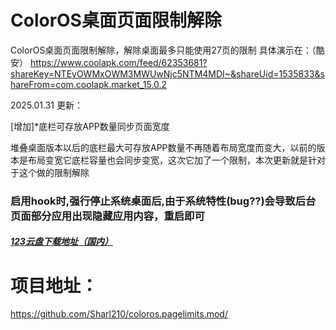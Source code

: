# ColorOS桌面页面限制解除
ColorOS桌面页面限制解除，解除桌面最多只能使用27页的限制
具体演示在：（酷安）
https://www.coolapk.com/feed/62353681?shareKey=NTEyOWMxOWM3MWUwNjc5NTM4MDI~&shareUid=1535833&shareFrom=com.coolapk.market_15.0.2

2025.01.31 更新：

[增加]*底栏可存放APP数量同步页面宽度

堆叠桌面版本以后的底栏最大可存放APP数量不再随着布局宽度而变大，以前的版本是布局变宽它底栏容量也会同步变宽，这次它加了一个限制，本次更新就是针对于这个做的限制解除

### 启用hook时,强行停止系统桌面后,由于系统特性(bug??)会导致后台页面部分应用出现隐藏应用内容，重启即可

#####  <a href="https://www.123865.com/s/nQyRVv-uf60h">123云盘下载地址（国内）</a>

# 项目地址：
  <a href="https://github.com/Sharl210/coloros.pagelimits.mod/">
https://github.com/Sharl210/coloros.pagelimits.mod/
</a>
